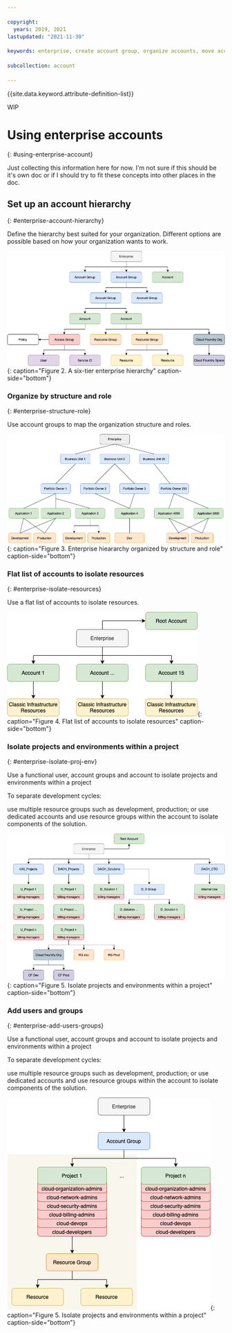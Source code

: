 ```yaml
---

copyright:
  years: 2019, 2021
lastupdated: "2021-11-30"

keywords: enterprise, create account group, organize accounts, move accounts, account group, change contact, account group contact 

subcollection: account

---
```


{{site.data.keyword.attribute-definition-list}}



WIP

# Using enterprise accounts
{: #using-enterprise-account}

Just collecting this information here for now. I'm not sure if this should be it's own doc or if I should try to fit these concepts into other places in the doc. 


## Set up an account hierarchy
{: #enterprise-account-hierarchy}

Define the hierarchy best suited for your organization. Different options are possible based on how your organization wants to work.

![Account hierarchy](images/enterprise-concepts.png "Define the hieararchy best suited for your organization."){: caption="Figure 2. A six-tier enterprise hierarchy" caption-side="bottom"}

### Organize by structure and role
{: #enterprise-structure-role}

Use account groups to map the organization structure and roles.

![Hieararchy by structure and roles](images/organize-structure-roles.png "Use account groups to map the organization structure and roles."){: caption="Figure 3. Enterprise hieararchy organized by structure and role" caption-side="bottom"}

### Flat list of accounts to isolate resources
{: #enterprise-isolate-resources}

Use a flat list of accounts to isolate resources.

![Isolate resources](images/isolate-resources.png "Use a flat list of accounts to isolate resources."){: caption="Figure 4. Flat list of accounts to isolate resources" caption-side="bottom"}

### Isolate projects and environments within a project
{: #enterprise-isolate-proj-env}

Use a functional user, account groups and account to isolate projects and environments within a project

To separate development cycles:

use multiple resource groups such as development, production;
or use dedicated accounts and use resource groups within the account to isolate components of the solution.

![Isolate projects and environments](images/func-acc-group-acc.png "Isolate projects and environments within a project."){: caption="Figure 5. Isolate projects and environments within a project" caption-side="bottom"}

### Add users and groups
{: #enterprise-add-users-groups}

Use a functional user, account groups and account to isolate projects and environments within a project

To separate development cycles:

use multiple resource groups such as development, production;
or use dedicated accounts and use resource groups within the account to isolate components of the solution.

![Isolate projects and environments](images/same-base-structure.png "Isolate projects and environments within a project."){: caption="Figure 5. Isolate projects and environments within a project" caption-side="bottom"}

